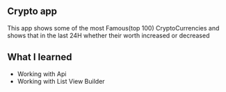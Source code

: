 ## Crypto app
This app shows some of the most Famous(top 100) CryptoCurrencies and 
shows that in the last 24H whether their worth increased or decreased 

## What I learned 
* Working with Api
* Working with List View Builder
